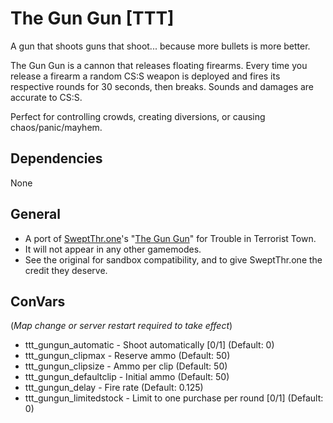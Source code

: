 # The Gun Gun [TTT]
A gun that shoots guns that shoot... because more bullets is more better.

The Gun Gun is a cannon that releases floating firearms. Every time you release a firearm a random CS:S weapon is deployed and fires its respective rounds for 30 seconds, then breaks. Sounds and damages are accurate to CS:S.

Perfect for controlling crowds, creating diversions, or causing chaos/panic/mayhem.

## Dependencies
None

## General
  - A port of [SweptThr.one](https://steamcommunity.com/id/SweptThrone)'s "[The Gun Gun](https://steamcommunity.com/sharedfiles/filedetails/?id=1484379645)" for Trouble in Terrorist Town.
  - It will not appear in any other gamemodes.
  - See the original for sandbox compatibility, and to give SweptThr.one the credit they deserve.

## ConVars
(_Map change or server restart required to take effect_)
  - ttt_gungun_automatic - Shoot automatically [0/1] (Default: 0)
  - ttt_gungun_clipmax - Reserve ammo (Default: 50)
  - ttt_gungun_clipsize - Ammo per clip (Default: 50)
  - ttt_gungun_defaultclip - Initial ammo (Default: 50)
  - ttt_gungun_delay - Fire rate (Default: 0.125)
  - ttt_gungun_limitedstock - Limit to one purchase per round [0/1] (Default: 0)
